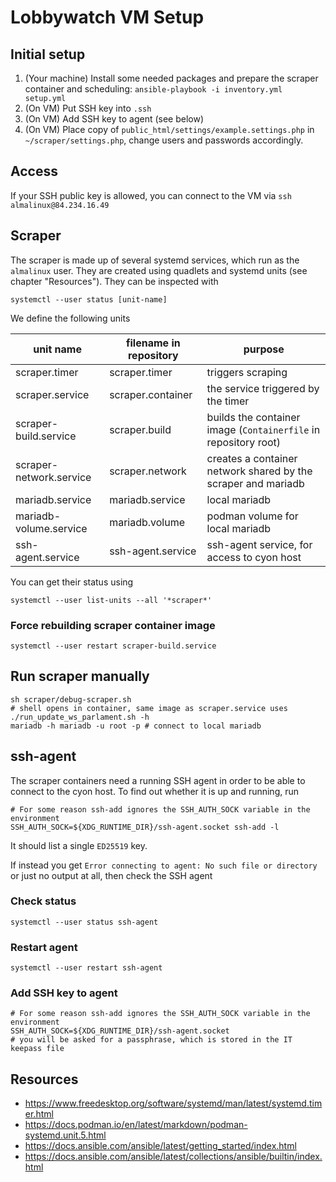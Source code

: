 # Lobbywatch VM Setup

## Initial setup

1. (Your machine) Install some needed packages and prepare the scraper container and scheduling: `ansible-playbook -i inventory.yml setup.yml`
1. (On VM) Put SSH key into `.ssh`
1. (On VM) Add SSH key to agent (see below)
1. (On VM) Place copy of `public_html/settings/example.settings.php` in `~/scraper/settings.php`, change users and passwords accordingly. 

## Access

If your SSH public key is allowed, you can connect to the VM via `ssh  almalinux@84.234.16.49`

## Scraper

The scraper is made up of several systemd services, which run as the `almalinux` user. They are created using quadlets and systemd units (see chapter "Resources"). They can be inspected with

```shell
systemctl --user status [unit-name]
```

We define the following units

| unit name | filename in repository | purpose |
|-|-|-|
| scraper.timer | scraper.timer  | triggers scraping |
| scraper.service | scraper.container | the service triggered by the timer |
| scraper-build.service | scraper.build | builds the container image (`Containerfile` in repository root) |
| scraper-network.service | scraper.network | creates a container network shared by the scraper and mariadb |
| mariadb.service | mariadb.service | local mariadb | 
| mariadb-volume.service | mariadb.volume | podman volume for local mariadb | 
| ssh-agent.service | ssh-agent.service | ssh-agent service, for access to cyon host | 

You can get their status using

```shell
systemctl --user list-units --all '*scraper*'
```
### Force rebuilding scraper container image

```shell
systemctl --user restart scraper-build.service
```

## Run scraper manually

```shell
sh scraper/debug-scraper.sh
# shell opens in container, same image as scraper.service uses
./run_update_ws_parlament.sh -h
mariadb -h mariadb -u root -p # connect to local mariadb
```

## ssh-agent

The scraper containers need a running SSH agent in order to be able to connect to the cyon host. To find out whether it is up and running, run 

```shell
# For some reason ssh-add ignores the SSH_AUTH_SOCK variable in the environment
SSH_AUTH_SOCK=${XDG_RUNTIME_DIR}/ssh-agent.socket ssh-add -l
```
It should list a single `ED25519` key.

If instead you get `Error connecting to agent: No such file or directory` or just no output at all, then check the SSH agent

### Check status

```shell
systemctl --user status ssh-agent
```

### Restart agent

```shell
systemctl --user restart ssh-agent
```

### Add SSH key to agent

```shell
# For some reason ssh-add ignores the SSH_AUTH_SOCK variable in the environment
SSH_AUTH_SOCK=${XDG_RUNTIME_DIR}/ssh-agent.socket
# you will be asked for a passphrase, which is stored in the IT keepass file 
```

## Resources

- https://www.freedesktop.org/software/systemd/man/latest/systemd.timer.html
- https://docs.podman.io/en/latest/markdown/podman-systemd.unit.5.html
- https://docs.ansible.com/ansible/latest/getting_started/index.html
- https://docs.ansible.com/ansible/latest/collections/ansible/builtin/index.html